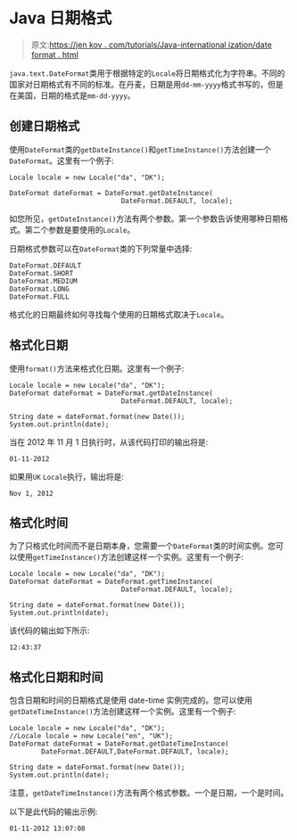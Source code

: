 # Java 日期格式

> 原文:[https://jen kov . com/tutorials/Java-international ization/date format . html](https://jenkov.com/tutorials/java-internationalization/dateformat.html)

`java.text.DateFormat`类用于根据特定的`Locale`将日期格式化为字符串。不同的国家对日期格式有不同的标准。在丹麦，日期是用`dd-mm-yyyy`格式书写的，但是在美国，日期的格式是`mm-dd-yyyy`。

## 创建日期格式

使用`DateFormat`类的`getDateInstance()`和`getTimeInstance()`方法创建一个`DateFormat`。这里有一个例子:

```
Locale locale = new Locale("da", "DK");

DateFormat dateFormat = DateFormat.getDateInstance(
                            DateFormat.DEFAULT, locale);

```

如您所见，`getDateInstance()`方法有两个参数。第一个参数告诉使用哪种日期格式。第二个参数是要使用的`Locale`。

日期格式参数可以在`DateFormat`类的下列常量中选择:

```
DateFormat.DEFAULT
DateFormat.SHORT
DateFormat.MEDIUM
DateFormat.LONG
DateFormat.FULL

```

格式化的日期最终如何寻找每个使用的日期格式取决于`Locale`。

## 格式化日期

使用`format()`方法来格式化日期。这里有一个例子:

```
Locale locale = new Locale("da", "DK");
DateFormat dateFormat = DateFormat.getDateInstance(
                            DateFormat.DEFAULT, locale);

String date = dateFormat.format(new Date());
System.out.println(date);

```

当在 2012 年 11 月 1 日执行时，从该代码打印的输出将是:

```
01-11-2012

```

如果用`UK` `Locale`执行，输出将是:

```
Nov 1, 2012

```

## 格式化时间

为了只格式化时间而不是日期本身，您需要一个`DateFormat`类的时间实例。您可以使用`getTimeInstance()`方法创建这样一个实例。这里有一个例子:

```
Locale locale = new Locale("da", "DK");
DateFormat dateFormat = DateFormat.getTimeInstance(
                            DateFormat.DEFAULT, locale);

String date = dateFormat.format(new Date());
System.out.println(date);

```

该代码的输出如下所示:

```
12:43:37

```

## 格式化日期和时间

包含日期和时间的日期格式是使用 date-time 实例完成的。您可以使用`getDateTimeInstance()`方法创建这样一个实例。这里有一个例子:

```
Locale locale = new Locale("da", "DK");
//Locale locale = new Locale("en", "UK");
DateFormat dateFormat = DateFormat.getDateTimeInstance(
        DateFormat.DEFAULT,DateFormat.DEFAULT, locale);

String date = dateFormat.format(new Date());
System.out.println(date);

```

注意，`getDateTimeInstance()`方法有两个格式参数。一个是日期，一个是时间。

以下是此代码的输出示例:

```
01-11-2012 13:07:08

```